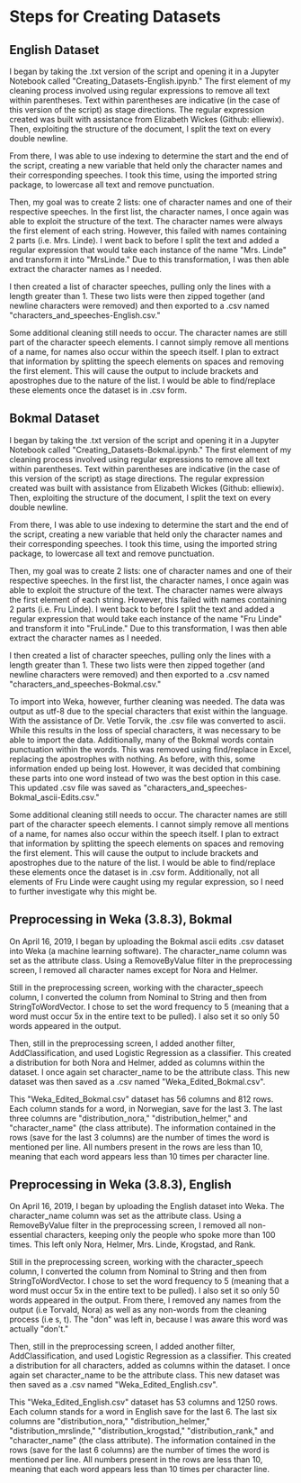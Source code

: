 # Steps for Creating Datasets

## English Dataset
I began by taking the .txt version of the script and opening it in a Jupyter Notebook called "Creating_Datasets-English.ipynb." The first element of my cleaning process involved using regular expressions to remove all text within parentheses. Text within parentheses are indicative (in the case of this version of the script) as stage directions. The regular expression created was built with assistance from Elizabeth Wickes (Github: elliewix). Then, exploiting the structure of the document, I split the text on every double newline.

From there, I was able to use indexing to determine the start and the end of the script, creating a new variable that held only the character names and their corresponding speeches. I took this time, using the imported string package, to lowercase all text and remove punctuation.

Then, my goal was to create 2 lists: one of character names and one of their respective speeches. In the first list, the character names, I once again was able to exploit the structure of the text. The character names were always the first element of each string. However, this failed with names containing 2 parts (i.e. Mrs. Linde). I went back to before I split the text and added a regular expression that would take each instance of the name "Mrs. Linde" and transform it into "MrsLinde." Due to this transformation, I was then able extract the character names as I needed.

I then created a list of character speeches, pulling only the lines with a length greater than 1. These two lists were then zipped together (and newline characters were removed) and then exported to a .csv named "characters_and_speeches-English.csv."

Some additional cleaning still needs to occur. The character names are still part of the character speech elements. I cannot simply remove all mentions of a name, for names also occur within the speech itself. I plan to extract that information by splitting the speech elements on spaces and removing the first element. This will cause the output to include brackets and apostrophes due to the nature of the list. I would be able to find/replace these elements once the dataset is in .csv form.

## Bokmal Dataset
I began by taking the .txt version of the script and opening it in a Jupyter Notebook called "Creating_Datasets-Bokmal.ipynb." The first element of my cleaning process involved using regular expressions to remove all text within parentheses. Text within parentheses are indicative (in the case of this version of the script) as stage directions. The regular expression created was built with assistance from Elizabeth Wickes (Github: elliewix). Then, exploiting the structure of the document, I split the text on every double newline.

From there, I was able to use indexing to determine the start and the end of the script, creating a new variable that held only the character names and their corresponding speeches. I took this time, using the imported string package, to lowercase all text and remove punctuation.

Then, my goal was to create 2 lists: one of character names and one of their respective speeches. In the first list, the character names, I once again was able to exploit the structure of the text. The character names were always the first element of each string. However, this failed with names containing 2 parts (i.e. Fru Linde). I went back to before I split the text and added a regular expression that would take each instance of the name "Fru Linde" and transform it into "FruLinde." Due to this transformation, I was then able extract the character names as I needed.

I then created a list of character speeches, pulling only the lines with a length greater than 1. These two lists were then zipped together (and newline characters were removed) and then exported to a .csv named "characters_and_speeches-Bokmal.csv."

To import into Weka, however, further cleaning was needed. The data was output as utf-8 due to the special characters that exist within the language. With the assistance of Dr. Vetle Torvik, the .csv file was converted to ascii. While this results in the loss of special characters, it was necessary to be able to import the data. Additionally, many of the Bokmal words contain punctuation within the words. This was removed using find/replace in Excel, replacing the apostrophes with nothing. As before, with this, some information ended up being lost. However, it was decided that combining these parts into one word instead of two was the best option in this case. This updated .csv file was saved as "characters_and_speeches-Bokmal_ascii-Edits.csv."

Some additional cleaning still needs to occur. The character names are still part of the character speech elements. I cannot simply remove all mentions of a name, for names also occur within the speech itself. I plan to extract that information by splitting the speech elements on spaces and removing the first element. This will cause the output to include brackets and apostrophes due to the nature of the list. I would be able to find/replace these elements once the dataset is in .csv form. Additionally, not all elements of Fru Linde were caught using my regular expression, so I need to further investigate why this might be.

## Preprocessing in Weka (3.8.3), Bokmal
On April 16, 2019, I began by uploading the Bokmal ascii edits .csv dataset into Weka (a machine learning software). The character_name column was set as the attribute class. Using a RemoveByValue filter in the preprocessing screen, I removed all character names except for Nora and Helmer.

Still in the preprocessing screen, working with the character_speech column, I converted the column from Nominal to String and then from StringToWordVector. I chose to set the word frequency to 5 (meaning that a word must occur 5x in the entire text to be pulled). I also set it so only 50 words appeared in the output.

Then, still in the preprocessing screen, I added another filter, AddClassification, and used Logistic Regression as a classifier. This created a distribution for both Nora and Helmer, added as columns within the dataset. I once again set character_name to be the attribute class. This new dataset was then saved as a .csv named "Weka_Edited_Bokmal.csv".

This "Weka_Edited_Bokmal.csv" dataset has 56 columns and 812 rows. Each column stands for a word, in Norwegian, save for the last 3. The last three columns are "distribution_nora," "distribution_helmer," and "character_name" (the class attribute). The information contained in the rows (save for the last 3 columns) are the number of times the word is mentioned per line. All numbers present in the rows are less than 10, meaning that each word appears less than 10 times per character line.

## Preprocessing in Weka (3.8.3), English
On April 16, 2019, I began by uploading the English dataset into Weka. The character_name column was set as the attribute class. Using a RemoveByValue filter in the preprocessing screen, I removed all non-essential characters, keeping only the people who spoke more than 100 times. This left only Nora, Helmer, Mrs. Linde, Krogstad, and Rank.

Still in the preprocessing screen, working with the character_speech column, I converted the column from Nominal to String and then from StringToWordVector. I chose to set the word frequency to 5 (meaning that a word must occur 5x in the entire text to be pulled). I also set it so only 50 words appeared in the output. From there, I removed any names from the output (i.e Torvald, Nora) as well as any non-words from the cleaning process (i.e s, t). The "don" was left in, because I was aware this word was actually "don't."

Then, still in the preprocessing screen, I added another filter, AddClassification, and used Logistic Regression as a classifier. This created a distribution for all characters, added as columns within the dataset. I once again set character_name to be the attribute class. This new dataset was then saved as a .csv named "Weka_Edited_English.csv".

This "Weka_Edited_English.csv" dataset has 53 columns and 1250 rows. Each column stands for a word in English save for the last 6. The last six columns are "distribution_nora," "distribution_helmer," "distribution_mrslinde," "distribution_krogstad," "distribution_rank," and "character_name" (the class attribute). The information contained in the rows (save for the last 6 columns) are the number of times the word is mentioned per line. All numbers present in the rows are less than 10, meaning that each word appears less than 10 times per character line.

